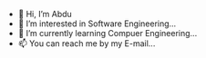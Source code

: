 - 👋 Hi, I’m Abdu
- 👀 I’m interested in Software Engineering...
- 🌱 I’m currently learning Compuer Engineering...
- 📫 You can reach me by my E-mail...

<!---
itsme-222388/itsme-222388 is a ✨ special ✨ repository because its `README.md` (this file) appears on your GitHub profile.
You can click the Preview link to take a look at your changes.
--->
